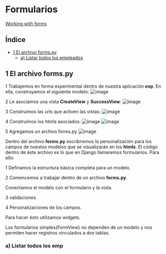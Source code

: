 # Formularios

[Working with forms](https://docs.djangoproject.com/en/5.1/topics/forms/)

## Índice

* [1 El archivo forms.py](#1-El-archivo-forms.py)
  * [a) Listar todos los empleados](#a-Listar-todos-los-empleados)

## 1 El archivo forms.py

1 Trabajemos en forma experimental dentro de nuestra aplicación **exp**. En ella, construyamos el siguiente modelo:
![image](https://github.com/user-attachments/assets/2e9fc619-686b-4022-bb51-879a9b9c0184)

2 Le asociamos una vista **CreateView** y **SuccessView**:
![image](https://github.com/user-attachments/assets/e0d6a6fd-cae8-4674-a1dd-34f331aca7d5)

3 Construimos las urls que activen las vistas:
![image](https://github.com/user-attachments/assets/d1810929-1867-442f-8798-730cdc95cb93)

4 Construímos los htmls asociados:
![image](https://github.com/user-attachments/assets/491f46cb-a2db-4bc5-9977-eeb8aa5b8dcc)
![image](https://github.com/user-attachments/assets/05cd132a-e58e-4a81-8252-fa7234aae89a)

5 Agregamos un archivo forms.py
![image](https://github.com/user-attachments/assets/6642b583-61dc-4e5a-9c7d-e9a9aad11193)

Dentro del archivo **forms.py** escribiremos la personalización para los campos de nuestos modelos que se visualizarán en los **htmls**. El código dentro de éste archivo es lo que en Django llamaremos formularios. Para ello:

1 Definamos la estructura básica completa para un modelo.

2 Comencemos a trabajar dentro de un archivo **forms.py**.

Conectamos el modelo con el formulario y la vista.

3 validaciones.

4 Personalizaciones de los campos.

Para hacer ésto utilizamos widgets.

Los formularios simples(FormView) no dependen de un modelo y nos permiten hacer registros vinculados a dos tablas.

### a) Listar todos los emp

